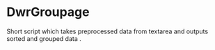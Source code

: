 # DwrGroupage
Short script which takes preprocessed data from textarea and outputs sorted and grouped data .
